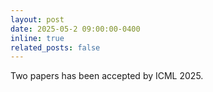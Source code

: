 ```yaml
---
layout: post
date: 2025-05-2 09:00:00-0400
inline: true
related_posts: false
---
```


Two papers has been accepted by ICML 2025.